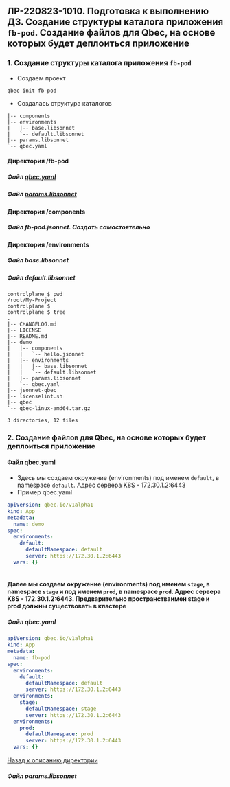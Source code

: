 ## ЛР-220823-1010. Подготовка к выполнению ДЗ. Создание структуры каталога приложения `fb-pod`. Создание файлов для Qbec, на основе которых будет деплоиться приложение

### 1. Создание структуры каталога приложения `fb-pod`
* Создаем проект
```
qbec init fb-pod
```
* Создалась структура каталогов
```
|-- components
|-- environments
|   |-- base.libsonnet
|   `-- default.libsonnet
|-- params.libsonnet
`-- qbec.yaml
```

#### Директория /fb-pod
##### Файл [qbec.yaml](https://github.com/zakharovnpa/04--devkub-homeworks-/blob/main/13-kubernetes-config-05-qbec/Labs/labs-220823-1010-create-directory-for-qbec-and-create-file-apps-for-deploy.md#%D0%B4%D0%B0%D0%BB%D0%B5%D0%B5-%D0%BC%D1%8B-%D1%81%D0%BE%D0%B7%D0%B4%D0%B0%D0%B5%D0%BC-%D0%BE%D0%BA%D1%80%D1%83%D0%B6%D0%B5%D0%BD%D0%B8%D0%B5-environments-%D0%BF%D0%BE%D0%B4-%D0%B8%D0%BC%D0%B5%D0%BD%D0%B5%D0%BC-stage-%D0%B2-namespace-stage-%D0%B8-%D0%BF%D0%BE%D0%B4-%D0%B8%D0%BC%D0%B5%D0%BD%D0%B5%D0%BC-prod-%D0%B2-namespace-prod-%D0%B0%D0%B4%D1%80%D0%B5%D1%81-%D1%81%D0%B5%D1%80%D0%B2%D0%B5%D1%80%D0%B0-k8s---17230126443-%D0%BF%D1%80%D0%B5%D0%B4%D0%B2%D0%B0%D1%80%D0%B8%D1%82%D0%B5%D0%BB%D1%8C%D0%BD%D0%BE-%D0%BF%D1%80%D0%BE%D1%81%D1%82%D1%80%D0%B0%D0%BD%D1%81%D1%82%D0%B2%D0%B0%D0%B8%D0%BC%D0%B5%D0%BD-stage-%D0%B8-prod-%D0%B4%D0%BE%D0%BB%D0%B6%D0%BD%D1%8B-%D1%81%D1%83%D1%89%D0%B5%D1%81%D1%82%D0%B2%D0%BE%D0%B2%D0%B0%D1%82%D1%8C-%D0%B2-%D0%BA%D0%BB%D0%B0%D1%81%D1%82%D0%B5%D1%80%D0%B5)
##### Файл [params.libsonnet](https://github.com/zakharovnpa/04--devkub-homeworks-/blob/main/13-kubernetes-config-05-qbec/Labs/labs-220823-1010-create-directory-for-qbec-and-create-file-apps-for-deploy.md#%D1%84%D0%B0%D0%B9%D0%BB-paramslibsonnet-1)

#### Директория /components
##### Файл fb-pod.jsonnet. Создать самостоятельно

#### Директория /environments
##### Файл base.libsonnet
##### Файл default.libsonnet




```
controlplane $ pwd
/root/My-Project
controlplane $ 
controlplane $ tree
.
|-- CHANGELOG.md
|-- LICENSE
|-- README.md
|-- demo
|   |-- components
|   |   `-- hello.jsonnet
|   |-- environments
|   |   |-- base.libsonnet
|   |   `-- default.libsonnet
|   |-- params.libsonnet
|   `-- qbec.yaml
|-- jsonnet-qbec
|-- licenselint.sh
|-- qbec
`-- qbec-linux-amd64.tar.gz

3 directories, 12 files
```


### 2. Создание файлов для Qbec, на основе которых будет деплоиться приложение

#### Файл qbec.yaml
* Здесь мы создаем окружение (environments) под именем `default`, в namespace `default`. Адрес сервера K8S - 172.30.1.2:6443
* Пример qbec.yaml
```yml
apiVersion: qbec.io/v1alpha1
kind: App
metadata:
  name: demo
spec:
  environments:
    default:
      defaultNamespace: default
      server: https://172.30.1.2:6443
  vars: {}
 
```
#### Далее мы создаем окружение (environments) под именем `stage`, в namespace `stage` и под именем `prod`, в namespace `prod`. Адрес сервера K8S - 172.30.1.2:6443. Предварительно пространстваимен stage и prod должны существовать в кластере
##### Файл qbec.yaml
```yml
apiVersion: qbec.io/v1alpha1
kind: App
metadata:
  name: fb-pod
spec:
  environments:
    default:
      defaultNamespace: default
      server: https://172.30.1.2:6443
  environments:
    stage:
      defaultNamespace: stage
      server: https://172.30.1.2:6443
  environments:
    prod:
      defaultNamespace: prod
      server: https://172.30.1.2:6443
  vars: {}
```
[Назад к описанию директории](https://github.com/zakharovnpa/04--devkub-homeworks-/blob/main/13-kubernetes-config-05-qbec/Labs/labs-220823-1010-create-directory-for-qbec-and-create-file-apps-for-deploy.md#%D0%B4%D0%B8%D1%80%D0%B5%D0%BA%D1%82%D0%BE%D1%80%D0%B8%D1%8F-fb-pod)

##### Файл params.libsonnet
